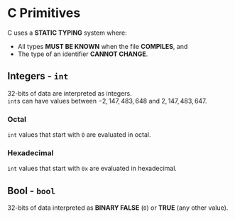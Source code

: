 # C Primitives
C uses a **STATIC TYPING** system where:
- All types **MUST BE KNOWN** when the file **COMPILES**, and
- The type of an identifier **CANNOT CHANGE**. 

## Integers - `int`
32-bits of data are interpreted as integers. <br>
`int`s can have values between $-2,147,483,648$ and $2,147,483,647$. 

### Octal
`int` values that start with `0` are evaluated in octal. 

### Hexadecimal
`int` values that start with `0x` are evaluated in hexadecimal. 

## Bool - `bool`
32-bits of data interpreted as **BINARY FALSE** (`0`) or **TRUE** (any other value).
